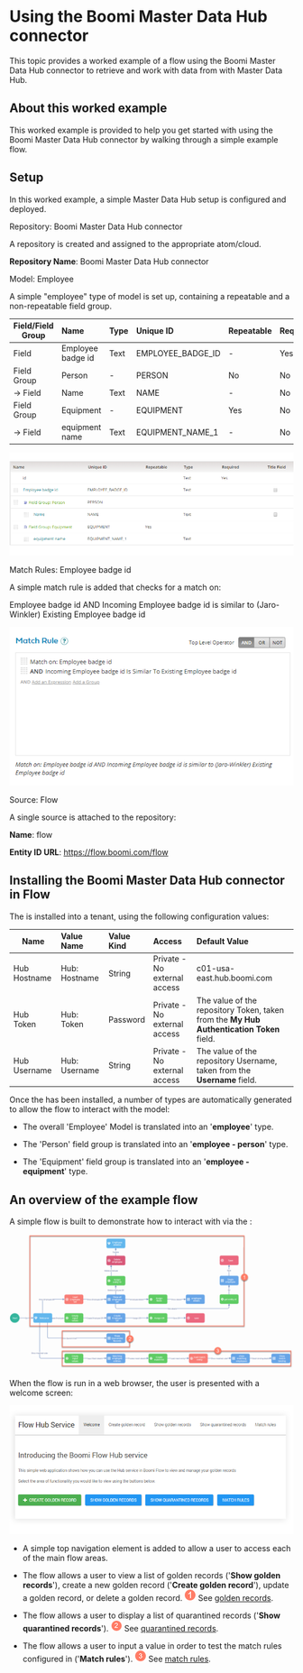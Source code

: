 # Using the Boomi Master Data Hub connector


<head>
  <meta name="guidename" content="Flow"/>
  <meta name="context" content="GUID-57465a74-049e-483a-9278-e5a361f47a3c"/>
</head>


This topic provides a worked example of a flow using the Boomi Master Data Hub connector to retrieve and work with data from with Master Data Hub.



## About this worked example

This worked example is provided to help you get started with using the Boomi Master Data Hub connector by walking through a simple example flow.

## Setup

In this worked example, a simple Master Data Hub setup is configured and deployed.


Repository: Boomi Master Data Hub connector


A repository is created and assigned to the appropriate atom/cloud.

**Repository Name**: Boomi Master Data Hub connector

Model: Employee

A simple "employee" type of model is set up, containing a repeatable and a non-repeatable field group.

|Field/Field Group|Name|Type|Unique ID|Repeatable|Required|
|-----------------|:---|:---|:--------|:---------|:-------|
|Field|Employee badge id|Text|EMPLOYEE\_BADGE\_ID|-|Yes|
|Field Group|Person|-|PERSON|No|No|
|→ Field|Name|Text|NAME|-|No|
|Field Group|Equipment|-|EQUIPMENT|Yes|No|
|→ Field|equipment name|Text|EQUIPMENT\_NAME\_1|-|No|

![fields](../Images/img-flo-Hub_MDHFields_8ef71f87-c34f-44f5-8358-c707a0378820.png)

Match Rules: Employee badge id

A simple match rule is added that checks for a match on:

Employee badge id AND Incoming Employee badge id is similar to \(Jaro-Winkler\) Existing Employee badge id

![Hub Match rule](../Images/img-flo-Hub_MDHmatchrule_eeddce9c-f94c-4097-8ff3-b0605eaa2730.png)

Source: Flow

A single source is attached to the repository:

**Name**: flow

**Entity ID URL**: https://flow.boomi.com/flow

## Installing the Boomi Master Data Hub connector in Flow


The is installed into a tenant, using the following configuration values:

|Name|Value Name|Value Kind|Access|Default Value|
|----|:---------|:---------|:-----|:------------|
|Hub Hostname|Hub: Hostname|String|Private - No external access|c01-usa-east.hub.boomi.com|
|Hub Token|Hub: Token|Password|Private - No external access|The value of the repository Token, taken from the **My Hub Authentication Token** field.|
|Hub Username|Hub: Username|String|Private - No external access|The value of the repository Username, taken from the **Username** field.|

Once the has been installed, a number of types are automatically generated to allow the flow to interact with the model:

-   The overall 'Employee' Model is translated into an '**employee**' type.

-   The 'Person' field group is translated into an '**employee - person**' type.

-   The 'Equipment' field group is translated into an '**employee - equipment**' type.


## An overview of the example flow

A simple flow is built to demonstrate how to interact with via the :

![Example flow](../Images/img-flo-Hub_flow_56c2042a-095f-434d-97dd-7b4800ef663e.png)

When the flow is run in a web browser, the user is presented with a welcome screen:

![Example flow](../Images/img-flo-Hub_flow_welcome_fec7c6f7-a51c-4c1b-9f3a-17ab632e0b08.png)

-   A simple top navigation element is added to allow a user to access each of the main flow areas.

-   The flow allows a user to view a list of golden records \('**Show golden records**'\), create a new golden record \('**Create golden record**'\), update a golden record, or delete a golden record. ![Step 1](../Images/img-flo-Step1_ed936f88-97de-4cc1-98ac-9f351a84a1bb.png) See [golden records](/docs/Atomsphere/Flow/topics/c-flo-Hub_Example_GR_9a459fed-c850-4d9d-b727-04c5eb7d4090.md).

-   The flow allows a user to display a list of quarantined records \('**Show quarantined records**'\). ![Step 2](../Images/img-flo-Step2_c61b5577-5d61-4de6-9cfd-7eb5f4587ce0.png) See [quarantined records](/docs/Atomsphere/Flow/topics/c-flo-Hub_Example_Q_1197f345-0862-49b6-b566-44227af6eda0.md).

-   The flow allows a user to input a value in order to test the match rules configured in \('**Match rules**'\). ![Step 3](../Images/img-flo-Step3_80c92964-4950-401a-b366-9af635fc20e7.png) See [match rules](/docs/Atomsphere/Flow/topics/c-flo-Hub_Example_MR_1d078b23-db22-492c-8a76-0a3660e37c51.md).